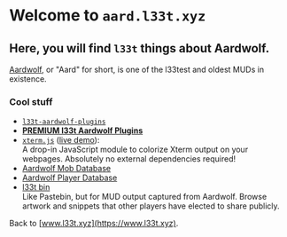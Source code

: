# Welcome to <code>aard.l33t.xyz</code>

## Here, you will find <code>l33t</code> things about Aardwolf.

[Aardwolf](http://www.aardwolf.com), or "Aard" for short, is one of the l33test and oldest MUDs in existence.

### Cool stuff

- [<code>l33t-aardwolf-plugins</code>](https://www.l33t.xyz/l33t-aardwolf-plugins)
- **[PREMIUM l33t Aardwolf Plugins](https://l33t.xyz/aardwolf/premium/preview)**
- [<code>xterm.js</code>](https://www.l33t.xyz/xterm.js) ([live demo](http://www.l33t.xyz/xterm.js/demo.html)):  
    A drop-in JavaScript module to colorize Xterm output on your webpages. Absolutely no external dependencies required!
- [Aardwolf Mob Database](https://l33t.xyz/aardwolf/mobs)
- [Aardwolf Player Database](https://l33t.xyz/aardwolf/players)
- [l33t bin](https://l33t.xyz/aardbin/random)  
    Like Pastebin, but for MUD output captured from Aardwolf. Browse artwork and snippets that other players have elected to share publicly.

Back to [www.l33t.xyz](https://www.l33t.xyz).
